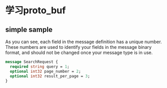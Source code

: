# 学习proto_buf

## simple sample

As you can see, each field in the message definition has a unique number. These numbers are used to identify your fields in the message binary format, and should not be changed once your message type is in use.

```protobuf
message SearchRequest {
  required string query = 1;
  optional int32 page_number = 2;
  optional int32 result_per_page = 3;
}
```
